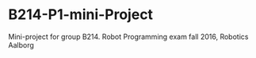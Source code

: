 # B214-P1-mini-Project
Mini-project for group B214. Robot Programming exam fall 2016, Robotics Aalborg
